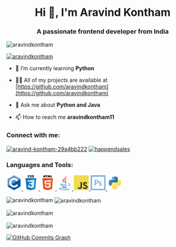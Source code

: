 <h1 align="center">Hi 👋, I'm Aravind Kontham</h1>
<h3 align="center">A passionate frontend developer from India</h3>

<p align="left"> <img src="https://komarev.com/ghpvc/?username=aravindkontham&label=Profile%20views&color=0e75b6&style=flat" alt="aravindkontham" /> </p>

<p align="left"> <a href="https://github.com/ryo-ma/github-profile-trophy"><img src="https://github-profile-trophy.vercel.app/?username=aravindkontham" alt="aravindkontham" /></a> </p>

- 🔭 I’m currently learning **Python**

- 👨‍💻 All of my projects are available at [https://github.com/aravindkontham](https://github.com/aravindkontham)

- 💬 Ask me about **Python and Java**

- 📫 How to reach me **aravindkontham11**

<h3 align="left">Connect with me:</h3>
<p align="left">
<a href="https://linkedin.com/in/aravind-kontham-29a4bb222" target="blank"><img align="center" src="https://raw.githubusercontent.com/rahuldkjain/github-profile-readme-generator/master/src/images/icons/Social/linked-in-alt.svg" alt="aravind-kontham-29a4bb222" height="30" width="40" /></a>
<a href="https://instagram.com/happendsales" target="blank"><img align="center" src="https://raw.githubusercontent.com/rahuldkjain/github-profile-readme-generator/master/src/images/icons/Social/instagram.svg" alt="happendsales" height="30" width="40" /></a>
</p>

<h3 align="left">Languages and Tools:</h3>
<p align="left"> <a href="https://www.cprogramming.com/" target="_blank" rel="noreferrer"> <img src="https://raw.githubusercontent.com/devicons/devicon/master/icons/c/c-original.svg" alt="c" width="40" height="40"/> </a> <a href="https://www.w3schools.com/css/" target="_blank" rel="noreferrer"> <img src="https://raw.githubusercontent.com/devicons/devicon/master/icons/css3/css3-original-wordmark.svg" alt="css3" width="40" height="40"/> </a> <a href="https://www.w3.org/html/" target="_blank" rel="noreferrer"> <img src="https://raw.githubusercontent.com/devicons/devicon/master/icons/html5/html5-original-wordmark.svg" alt="html5" width="40" height="40"/> </a> <a href="https://www.java.com" target="_blank" rel="noreferrer"> <img src="https://raw.githubusercontent.com/devicons/devicon/master/icons/java/java-original.svg" alt="java" width="40" height="40"/> </a> <a href="https://developer.mozilla.org/en-US/docs/Web/JavaScript" target="_blank" rel="noreferrer"> <img src="https://raw.githubusercontent.com/devicons/devicon/master/icons/javascript/javascript-original.svg" alt="javascript" width="40" height="40"/> </a> <a href="https://www.photoshop.com/en" target="_blank" rel="noreferrer"> <img src="https://raw.githubusercontent.com/devicons/devicon/master/icons/photoshop/photoshop-line.svg" alt="photoshop" width="40" height="40"/> </a> <a href="https://www.python.org" target="_blank" rel="noreferrer"> <img src="https://raw.githubusercontent.com/devicons/devicon/master/icons/python/python-original.svg" alt="python" width="40" height="40"/> </a> </p>

<p><img align="left" src="https://github-readme-stats.vercel.app/api/top-langs?username=aravindkontham&show_icons=true&locale=en&layout=compact" alt="aravindkontham" /></p>

<p>&nbsp;<img align="center" src="https://github-readme-stats.vercel.app/api?username=aravindkontham&show_icons=true&locale=en" alt="aravindkontham" /></p>

<p><img align="center" src="https://github-readme-streak-stats.herokuapp.com/?user=aravindkontham&" alt="aravindkontham" /></p>

<p><img align="center" src="https://github-readme-streak-stats.herokuapp.com/?user=aravindkontham&" alt="aravindkontham" /></p>
<a href="http://www.github.com/aravindkontham"><img src="https://activity-graph.herokuapp.com/graph?username=aravindkontham&bg_color=1c1917&color=ffffff&line=0891b2&point=ffffff&area_color=1c1917&area=true&hide_border=true&custom_title=GitHub%20Commits%20Graph" alt="GitHub Commits Graph" /></a>
